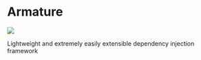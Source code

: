 # Armature

<img src="http://teamcity.jetbrains.com/app/rest/builds/buildType:(id:OpenSourceProjects_Armature_Build)/statusIcon"/>

Lightweight and extremely easily extensible dependency injection framework